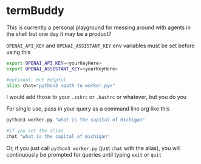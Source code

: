 # termBuddy

This is currently a personal playground for messing around with agents in the shell but one day it may be a product?

`OPENAI_API_KEY` and `OPENAI_ASSISTANT_KEY` env variables must be set before using this

```sh
export OPENAI_API_KEY=<yourKeyHere>
export OPENAI_ASSISTANT_KEY=<yourKeyHere>

#optional, but helpful
alias chat="python3 <path-to-worker.py>"
```

I would add those to your `.zshrc` or `.bashrc` or whatever, but you do you

For single use, pass in your query as a command line arg like this 

```sh
python3 worker.py "what is the capital of michigan"

#if you set the alias
chat "what is the capital of michigan"
```

Or, if you just call `python3 worker.py` (just `chat` with the alias), you will continuously be prompted for queries until typing `exit` or `quit`
